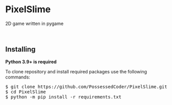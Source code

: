 # PixelSlime
2D game written in pygame

<br>

## Installing
**Python 3.9+ is required**

To clone repository and install required packages use the following commands:

<pre>
$ git clone https://github.com/PossessedCoder/PixelSlime.git
$ cd PixelSlime
$ python -m pip install -r requirements.txt
</pre>
